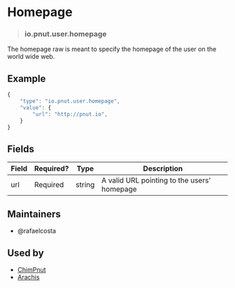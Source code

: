 <!-- give your raw a title -->
# Homepage

<!-- specify the "type" for your raw -->
> ### io.pnut.user.homepage

<!-- provide a description of what your raw represents -->
The homepage raw is meant to specify the homepage of the user on the world wide web.

<!-- provide at least one example of what your raw might look like in the wild -->
## Example

~~~ js
{
    "type": "io.pnut.user.homepage",
    "value": {
        "url": "http://pnut.io",
    }
}
~~~

<!-- provide a complete description of the fields in the "value" object for your raw -->
## Fields

| Field         | Required? | Type   | Description                                    |
| -----         | --------- | ----   | -----------                                    |
| url           | Required  | string | A valid URL pointing to the users' homepage    |

<!-- provide a way to contact you -->
## Maintainers
* @rafaelcosta

<!-- provide references to compatible apps / service -->
## Used by
* [ChimPnut](https://itunes.apple.com/us/app/chimpnut-microblog-pm-chat/id1198300163?mt=8)
* [Arachis](https://itunes.apple.com/br/app/arachis/id1200781062?mt=8)